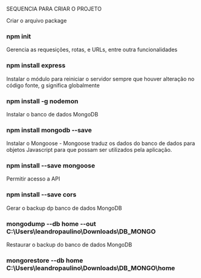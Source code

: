 SEQUENCIA PARA CRIAR O PROJETO

Criar o arquivo package
### npm init

Gerencia as requesições, rotas, e URLs, entre outra funcionalidades
### npm install express

Instalar o módulo para reiniciar o servidor sempre que houver alteração no código fonte, g significa globalmente
### npm install -g nodemon

Instalar o banco de dados MongoDB
### npm install mongodb --save

Instalar o Mongoose - Mongoose traduz os dados do banco de dados para objetos 
Javascript para que possam ser utilizados pela aplicação.
### npm install --save mongoose

Permitir acesso a API
### npm install --save cors

Gerar o backup dp banco de dados MongoDB
### mongodump --db home --out C:\Users\leandropaulino\Downloads\DB_MONGO

Restaurar o backup do banco de dados MongoDB
### mongorestore --db home C:\Users\leandropaulino\Downloads\DB_MONGO\home